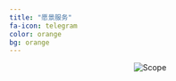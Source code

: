 ```yaml
---
title: "愿景服务"
fa-icon: telegram
color: orange
bg: orange
---
```

<div style='text-align:center'>
<img class="img-sponsor" alt="Scope" src="{{ site.baseurl }}/img/why.png" style=" ">
</div>

